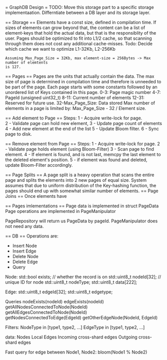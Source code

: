= GraphDB Design =
TODO: Move this storage part to a specific storage implementaation.
Differntiate between a DB layer and its storage layer.

== Storage ==
    Elements have a const size, defined in compilation time.
    If sizes of elements can grow beyond that, the content can be a list of element-keys
    that hold the actual data, but that is the responsiblity of the user.
    Pages should be optimized to fit into L1/2 cache, so that scanning through them does
    not cost any additional cache-misses.
    Todo: Decide which cache we want to optimize L1-32Kb, L2-256Kb

    Assuming Max_Page_Size = 32Kb, max element-size = 256Bytes -> Max number of elemtents
    is 127. 

== Pages ==
Pages are the units that actually contain the data.
The max size of page is determined in compilation time and therefore is unneeded to be part
of the page.
Each page starts with some constants followed by an unordered list of Keys contained in this page. 
    0-3: Page magic number
    4-7: PageId (unsigned uint32_t)
    8-11: Current number of elements
    12-31: Reserved for future use.
    32-Max_Page_Size: Data stored
Max number of elements in a page is limited by:
    Max_Page_Size - 32 / Element size.

== Add element to Page ==
    Steps:
    1 - Acquire write-lock for page.    
    2 - Validate page can hold new element,
    3 - Update page count of elements
    4 - Add new element at the end of the list
    5 - Update Bloom filter.
    6 - Sync page to disk.

== Remove element from Page ==
    Steps:
    1 - Acquire write-lock for page.
    2 - Validate page holds element (using Bloom-Filter)
    3 - Scan page to find element.
    4 - If element is found, and is not last, memcpy the last element 
        to the deleted element's position.
    5 - if element was found and deleted, update Bloom-Filter accordingly.
     
        


== Page Splits ==
    A page split is a heavy operation that scans the entire page and splits the elements into 2 new pages of equal size. System assumes that due to uniform distribution of the Key-hashing function, the pages should end up with somewhat similar number of elements.
== Page Joins == 
    Once elements have
    
== Pages imlementations ==
Page data is implemented in struct PageData
Page operations are implemented in PageManipulator

PageRepository will return us PageData by pageId.
PageManipulator does not need any data.

== DB ==
Operations are:
* Insert Node
* Insert Edge
* Delete Node
* Delete Edge
* Query

Node:
    std::bool exists; // whether the record is on
    std::uint8_t nodeId[32]; // unique ID for node
    std::uint8_t nodeType;
    std::uint8_t data[222];

Edge:
    std::uint8_t edgeId[32];
    std::uint8_t edgetype;


Queries
    nodeExists(nodeId)
    edgeExists(nodeId)
    getAllNodesConnectedToNode(NodeId)
    getAllEdgesConnectedToNode(NodeId)
    getNodesConnectedToEdge(EdgeId)
    getOtherEdgeNode(NodeId, EdgeId)
    

Filters:
    NodeType in [type1, type2, ...]
    EdgeType in [type1, type2, ...]


data:
Nodes
Local Edges
Incoming cross-shard edges
Outgoing cross-shard edges



Fast query for edge between Node1, Node2:
bloom(Node1 % Node2)

